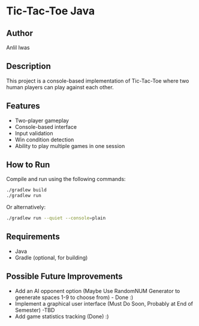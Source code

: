 # Tic-Tac-Toe Java



## Author
Anlil Iwas

## Description
This project is a console-based implementation of Tic-Tac-Toe where two human players can play against each other.

## Features
- Two-player gameplay
- Console-based interface
- Input validation
- Win condition detection
- Ability to play multiple games in one session


## How to Run
Compile and run using the following commands:

```bash
./gradlew build
./gradlew run
```

Or alternatively:

```bash
./gradlew run --quiet --console=plain
```


## Requirements
- Java 
- Gradle (optional, for building)



## Possible Future Improvements
- Add an AI opponent option (Maybe Use RandomNUM Generator to geenerate spaces 1-9 to choose from) - Done :)
- Implement a graphical user interface (Must Do Soon, Probably at End of Semester) -TBD
- Add game statistics tracking (Done) :)

